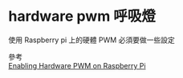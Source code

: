 # hardware pwm 呼吸燈

使用 Raspberry pi 上的硬體 PWM 必須要做一些設定 

參考  
[Enabling Hardware PWM on Raspberry Pi](https://github.com/dotnet/iot/blob/main/Documentation/raspi-pwm.md)

